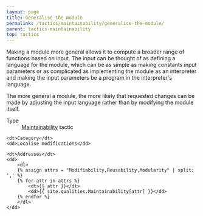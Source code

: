 ```yaml
---
layout: page
title: Generalise the module
permalink: /tactics/maintainability/generalise-the-module/
parent: tactics-maintainability
top: tactics
---
```


Making a module more general allows it to compute a broader range of functions based on input. The input can be thought of as defining a language for the
module, which can be as simple as making constants input parameters or as complicated as implementing the module as an interpreter and making the input
parameters be a program in the interpreter's language.

The more general a module, the more likely that requested changes can be made by adjusting the input language rather than by modifying the module itself.

<dl>
    <dt>Type</dt>
    <dd><a href="{{ '/quality/maintainability/' | relative_url }}">Maintainability</a> tactic</dd>
    
    <dt>Category</dt>
    <dd>Localise modifications</dd>
    
    <dt>Addresses</dt>
    <dd>
        <dl>
        {% assign attrs = "Modifiability,Reusability,Modularity" | split: ',' %}
        {% for attr in attrs %}
            <dt>{{ attr }}</dt>
            <dd>{{ site.qualities.Maintainability[attr] }}</dd>
        {% endfor %}
        </dl>
    </dd>
</dl>
